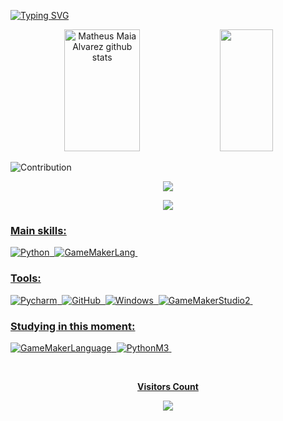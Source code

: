 [![Typing SVG](https://readme-typing-svg.herokuapp.com/?color=250bfbf&size=35&left=true&vLeft=true&width=1000&lines=HELLO,+This+is+My+Page;And;I'm+Capps;I+from+Brasil,+PB;I+study+systems+development;Be+Welcome!+:%29)](https://git.io/typing-svg)

<div align="center">  
  <img width="49%" height="195px" src="https://github-readme-stats.vercel.app/api?username=cappsButtercream&show_icons=true&count_private=true&hide_border=true&title_color=00bfbf&icon_color=00bfbf&text_color=c9d1d9&bg_color=0d1117" alt="Matheus Maia Alvarez github stats" /> 
  <img width="41%" height="195px" src="https://github-readme-stats.vercel.app/api/top-langs/?username=cappsButtercream&layout=compact&hide_border=true&title_color=00bfbf&text_color=00bfbf&bg_color=0d1117" />
</div>

![Contribution](https://activity-graph.herokuapp.com/graph?username=cappsButtercream&theme=gotham&hide_border=true&area=true)

<p align="center">
  <img src="https://github-profile-trophy.vercel.app/?username=cappsButtercream&theme=dracula&row=2&no-bg=true&column=3&margin-w=15&margin-h=15" />
</p>

<div align="center">  
<a href="https://www.instagram.com/lovetrainneeds/" target="_blank"><img src="https://img.shields.io/badge/-Instagram-%23E4405F?style=for-the-badge&logo=instagram&logoColor=white"</a>
</div>


### Main skills:
  ![Python](https://img.shields.io/badge/-Python-0D1117?style=for-the-badge&logo=Python&labelColor=0D1117)&nbsp;
![GameMakerLang](https://img.shields.io/badge/-Gml-0D1117?style=for-the-badge&logo=Gml3&logoColor=1572B6&labelColor=0D1117)&nbsp;

### Tools:
![Pycharm](https://img.shields.io/badge/-Pycharm%20-0D1117?style=for-the-badge&logo=Pycharm&logoColor=007ACC&labelColor=0D1117)&nbsp;
![GitHub](https://img.shields.io/badge/-GitHub-0D1117?style=for-the-badge&logo=github&labelColor=0D1117)&nbsp;
![Windows](https://img.shields.io/badge/-Windows-0D1117?style=for-the-badge&logo=windows&labelColor=0D1117)&nbsp;
![GameMakerStudio2](https://img.shields.io/badge/-gamemaker-0D1117?style=for-the-badge&logo=gamemaker&labelColor=0D1117)&nbsp;
  
### Studying in this moment:
![GameMakerLanguage](https://img.shields.io/badge/-gamemaker-0D1117?style=for-the-badge&logo=gamemaker&labelColor=0D1117&textColor=0D1117)&nbsp;
![PythonM3](https://img.shields.io/badge/-Python-0D1117?style=for-the-badge&logo=Python&labelColor=0D1117&textColor=0D1117)&nbsp;

  <div align="center">
<br><p align="centre"><b>Visitors Count</b></p>  
<p align="center"><img align="center" src="https://profile-counter.glitch.me/{cappsButtercream}/count.svg" /></p> 
<br></div>
  
 
